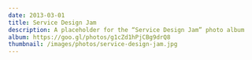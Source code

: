 ```yaml
---
date: 2013-03-01
title: Service Design Jam
description: A placeholder for the “Service Design Jam” photo album
album: https://goo.gl/photos/g1cZd1hPjCBg9drQ8
thumbnail: /images/photos/service-design-jam.jpg
---
```

